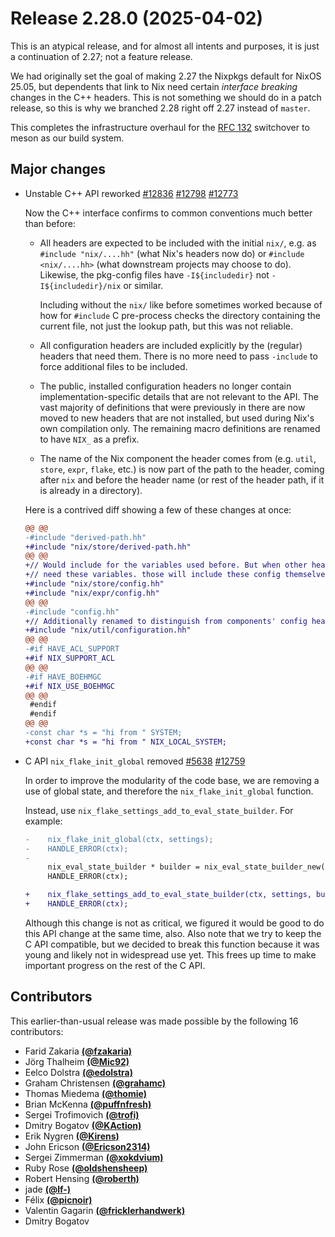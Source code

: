 # Release 2.28.0 (2025-04-02)

This is an atypical release, and for almost all intents and purposes, it is just a continuation of 2.27; not a feature release.

We had originally set the goal of making 2.27 the Nixpkgs default for NixOS 25.05, but dependents that link to Nix need certain _interface breaking_ changes in the C++ headers. This is not something we should do in a patch release, so this is why we branched 2.28 right off 2.27 instead of `master`.

This completes the infrastructure overhaul for the [RFC 132](https://github.com/NixOS/rfcs/blob/master/rfcs/0132-meson-builds-nix.md) switchover to meson as our build system.

## Major changes

- Unstable C++ API reworked
  [#12836](https://github.com/NixOS/nix/pull/12836)
  [#12798](https://github.com/NixOS/nix/pull/12798)
  [#12773](https://github.com/NixOS/nix/pull/12773)

  Now the C++ interface confirms to common conventions much better than before:

  - All headers are expected to be included with the initial `nix/`, e.g. as `#include "nix/....hh"` (what Nix's headers now do) or `#include <nix/....hh>` (what downstream projects may choose to do).
    Likewise, the pkg-config files have `-I${includedir}` not `-I${includedir}/nix` or similar.

    Including without the `nix/` like before sometimes worked because of how for `#include` C pre-process checks the directory containing the current file, not just the lookup path, but this was not reliable.

  - All configuration headers are included explicitly by the (regular) headers that need them.
    There is no more need to pass `-include` to force additional files to be included.

  - The public, installed configuration headers no longer contain implementation-specific details that are not relevant to the API.
    The vast majority of definitions that were previously in there are now moved to new headers that are not installed, but used during Nix's own compilation only.
    The remaining macro definitions are renamed to have `NIX_` as a prefix.

  - The name of the Nix component the header comes from
    (e.g. `util`, `store`, `expr`, `flake`, etc.)
    is now part of the path to the header, coming after `nix` and before the header name
    (or rest of the header path, if it is already in a directory).

  Here is a contrived diff showing a few of these changes at once:

  ```diff
  @@ @@
  -#include "derived-path.hh"
  +#include "nix/store/derived-path.hh"
  @@ @@
  +// Would include for the variables used before. But when other headers
  +// need these variables. those will include these config themselves.
  +#include "nix/store/config.hh"
  +#include "nix/expr/config.hh"
  @@ @@
  -#include "config.hh"
  +// Additionally renamed to distinguish from components' config headers.
  +#include "nix/util/configuration.hh"
  @@ @@
  -#if HAVE_ACL_SUPPORT
  +#if NIX_SUPPORT_ACL
  @@ @@
  -#if HAVE_BOEHMGC
  +#if NIX_USE_BOEHMGC
  @@ @@
   #endif
   #endif
  @@ @@
  -const char *s = "hi from " SYSTEM;
  +const char *s = "hi from " NIX_LOCAL_SYSTEM;
  ```

- C API `nix_flake_init_global` removed [#5638](https://github.com/NixOS/nix/issues/5638) [#12759](https://github.com/NixOS/nix/pull/12759)

  In order to improve the modularity of the code base, we are removing a use of global state, and therefore the `nix_flake_init_global` function.

  Instead, use `nix_flake_settings_add_to_eval_state_builder`.
  For example:

  ```diff
  -    nix_flake_init_global(ctx, settings);
  -    HANDLE_ERROR(ctx);
  -
       nix_eval_state_builder * builder = nix_eval_state_builder_new(ctx, store);
       HANDLE_ERROR(ctx);

  +    nix_flake_settings_add_to_eval_state_builder(ctx, settings, builder);
  +    HANDLE_ERROR(ctx);
  ```

  Although this change is not as critical, we figured it would be good to do this API change at the same time, also.
  Also note that we try to keep the C API compatible, but we decided to break this function because it was young and likely not in widespread use yet. This frees up time to make important progress on the rest of the C API.

## Contributors

This earlier-than-usual release was made possible by the following 16 contributors:

- Farid Zakaria [**(@fzakaria)**](https://github.com/fzakaria)
- Jörg Thalheim [**(@Mic92)**](https://github.com/Mic92)
- Eelco Dolstra [**(@edolstra)**](https://github.com/edolstra)
- Graham Christensen [**(@grahamc)**](https://github.com/grahamc)
- Thomas Miedema [**(@thomie)**](https://github.com/thomie)
- Brian McKenna [**(@puffnfresh)**](https://github.com/puffnfresh)
- Sergei Trofimovich [**(@trofi)**](https://github.com/trofi)
- Dmitry Bogatov [**(@KAction)**](https://github.com/KAction)
- Erik Nygren [**(@Kirens)**](https://github.com/Kirens)
- John Ericson [**(@Ericson2314)**](https://github.com/Ericson2314)
- Sergei Zimmerman [**(@xokdvium)**](https://github.com/xokdvium)
- Ruby Rose [**(@oldshensheep)**](https://github.com/oldshensheep)
- Robert Hensing [**(@roberth)**](https://github.com/roberth)
- jade [**(@lf-)**](https://github.com/lf-)
- Félix [**(@picnoir)**](https://github.com/picnoir)
- Valentin Gagarin [**(@fricklerhandwerk)**](https://github.com/fricklerhandwerk)
- Dmitry Bogatov
